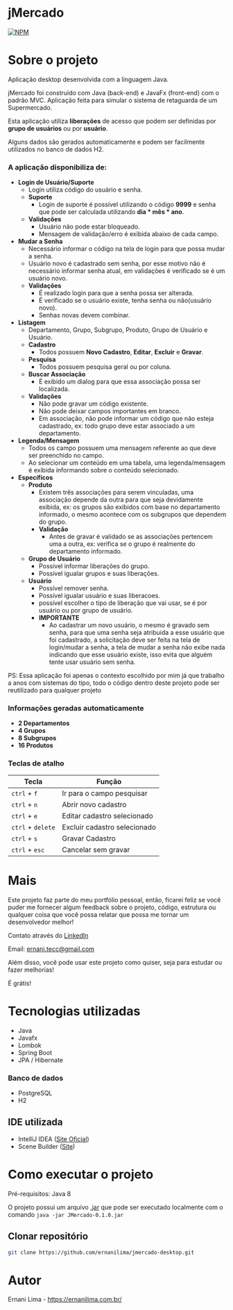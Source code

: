 # jMercado
[![NPM](https://img.shields.io/npm/l/react)](https://github.com/ernanilima/jmercado-desktop/blob/main/LICENSE)

# Sobre o projeto
Aplicação desktop desenvolvida com a linguagem Java.

jMercado foi construído com Java (back-end) e JavaFx (front-end) com o padrão MVC. Aplicação feita para simular o sistema de retaguarda de um Supermercado.

Esta aplicação utiliza **liberações** de acesso que podem ser definidas por **grupo de usuários** ou por **usuário**.

Alguns dados são gerados automaticamente e podem ser facilmente utilizados no banco de dados H2.

### A aplicação disponibiliza de:
- **Login de Usuário/Suporte**
    - Login utiliza código do usuário e senha.
    - **Suporte**
        - Login de suporte é possível utilizando o código **9999** e senha que pode ser calculada utilizando **dia * mês * ano**.
    - **Validações**
        - Usuário não pode estar bloqueado.
        - Mensagem de validação/erro é exibida abaixo de cada campo.
- **Mudar a Senha**
    - Necessário informar o código na tela de login para que possa mudar a senha.
    - Usuário novo é cadastrado sem senha, por esse motivo não é necessário informar senha atual, em validações é verificado se é um usuário novo.
    - **Validações**
        - É realizado login para que a senha possa ser alterada.
        - É verificado se o usuário existe, tenha senha ou não(usuário novo).
        - Senhas novas devem combinar.
- **Listagem**
    - Departamento, Grupo, Subgrupo, Produto, Grupo de Usuário e Usuário.
    - **Cadastro**
        - Todos possuem **Novo Cadastro**, **Editar**, **Excluir** e **Gravar**.
    - **Pesquisa**
        - Todos possuem pesquisa geral ou por coluna.
    - **Buscar Associação**
        - É exibido um dialog para que essa associação possa ser localizada.
    - **Validações**
        - Não pode gravar um código existente.
        - Não pode deixar campos importantes em branco.
        - Em associação, não pode informar um código que não esteja cadastrado, ex: todo grupo deve estar associado a um departamento.
- **Legenda/Mensagem**
    - Todos os campo possuem uma mensagem referente ao que deve ser preenchido no campo.
    - Ao selecionar um conteúdo em uma tabela, uma legenda/mensagem é exibida informando sobre o conteúdo selecionado.
- **Específicos**
    - **Produto**
        - Existem três associações para serem vinculadas, uma associação depende da outra para que seja devidamente exibida, ex: os grupos são exibidos com base no departamento informado, o mesmo acontece com os subgrupos que dependem do grupo.
        - **Validação**
            - Antes de gravar é validado se as associações pertencem uma a outra, ex: verifica se o grupo é realmente do departamento informado.
    - **Grupo de Usuário**
        - Possível informar liberações do grupo.
        - Possível igualar grupos e suas liberações.
    - **Usuário**
        - Possível remover senha.
        - Possível igualar usuário e suas liberacoes.
        - possível escolher o tipo de liberação que vai usar, se é por usuário ou por grupo de usuário.
        - **IMPORTANTE**
            - Ao cadastrar um novo usuário, o mesmo é gravado sem senha, para que uma senha seja atribuida a esse usuário que foi cadastrado, a solicitação deve ser feita na tela de login/mudar a senha, a tela de mudar a senha não exibe nada indicando que esse usuário existe, isso evita que alguém tente usar usuário sem senha.
    

PS: Essa aplicação foi apenas o contexto escolhido por mim já que trabalho a anos com sistemas do tipo, todo o código dentro deste projeto pode ser reutilizado para qualquer projeto

### Informações geradas automaticamente
- **2 Departamentos**
- **4 Grupos**
- **8 Subgrupos**
- **16 Produtos**

### Teclas de atalho
Tecla             | Função
------------------|-----------------------------
`ctrl` + `f`      | Ir para o campo pesquisar
`ctrl` + `n`      | Abrir novo cadastro
`ctrl` + `e`      | Editar cadastro selecionado
`ctrl` + `delete` | Excluir cadastro selecionado
`ctrl` + `s`      | Gravar Cadastro
`ctrl` + `esc`    | Cancelar sem gravar

# Mais
Este projeto faz parte do meu portfólio pessoal, então, ficarei feliz se você puder me fornecer algum feedback sobre o projeto, código, estrutura ou qualquer coisa que você possa relatar que possa me tornar um desenvolvedor melhor!

Contato através do [LinkedIn](https://www.linkedin.com/in/ernanilima)

Email: ernani.tecc@gmail.com

Além disso, você pode usar este projeto como quiser, seja para estudar ou fazer melhorias!

É grátis!

# Tecnologias utilizadas
- Java
- Javafx
- Lombok
- Spring Boot
- JPA / Hibernate

### Banco de dados
- PostgreSQL
- H2

## IDE utilizada
- IntelliJ IDEA ([Site Oficial](https://www.jetbrains.com/pt-br/idea/))
- Scene Builder ([Site](https://gluonhq.com/products/scene-builder/#download))

# Como executar o projeto

Pré-requisitos: Java 8

O projeto possui um arquivo [.jar](https://github.com/ernanilima/jmercado-desktop/blob/main/target/JMercado-0.1.0.jar) que pode ser executado localmente com o comando `java -jar JMercado-0.1.0.jar`

## Clonar repositório

```bash
git clone https://github.com/ernanilima/jmercado-desktop.git
```

# Autor

Ernani Lima - https://ernanilima.com.br/


